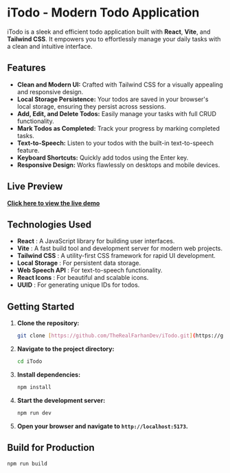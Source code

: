 # iTodo - Modern Todo Application

iTodo is a sleek and efficient todo application built with **React**, **Vite**, and **Tailwind CSS**. It empowers you to effortlessly manage your daily tasks with a clean and intuitive interface.

## Features

* **Clean and Modern UI:** Crafted with Tailwind CSS for a visually appealing and responsive design.
* **Local Storage Persistence:** Your todos are saved in your browser's local storage, ensuring they persist across sessions.
* **Add, Edit, and Delete Todos:** Easily manage your tasks with full CRUD functionality.
* **Mark Todos as Completed:** Track your progress by marking completed tasks.
* **Text-to-Speech:** Listen to your todos with the built-in text-to-speech feature.
* **Keyboard Shortcuts:** Quickly add todos using the Enter key.
* **Responsive Design:** Works flawlessly on desktops and mobile devices.

## Live Preview

[**Click here to view the live demo**](https://itodo-drab.vercel.app/)

## Technologies Used

* **React** : A JavaScript library for building user interfaces.
* **Vite** : A fast build tool and development server for modern web projects.
* **Tailwind CSS** : A utility-first CSS framework for rapid UI development.
* **Local Storage** : For persistent data storage.
* **Web Speech API** : For text-to-speech functionality.
* **React Icons** : For beautiful and scalable icons.
* **UUID** : For generating unique IDs for todos.

## Getting Started

1.  **Clone the repository:**

    ```bash
    git clone [https://github.com/TheRealFarhanDev/iTodo.git](https://github.com/TheRealFarhanDev/iTodo.git)
    ```

2.  **Navigate to the project directory:**

    ```bash
    cd iTodo
    ```

3.  **Install dependencies:**

    ```bash
    npm install
    ```

4.  **Start the development server:**

    ```bash
    npm run dev
    ```

5.  **Open your browser and navigate to `http://localhost:5173`.**

## Build for Production

```bash
npm run build
```
